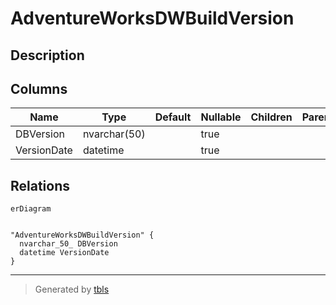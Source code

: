 # AdventureWorksDWBuildVersion

## Description

## Columns

| Name | Type | Default | Nullable | Children | Parents | Comment |
| ---- | ---- | ------- | -------- | -------- | ------- | ------- |
| DBVersion | nvarchar(50) |  | true |  |  |  |
| VersionDate | datetime |  | true |  |  |  |

## Relations

```mermaid
erDiagram


"AdventureWorksDWBuildVersion" {
  nvarchar_50_ DBVersion
  datetime VersionDate
}
```

---

> Generated by [tbls](https://github.com/k1LoW/tbls)
